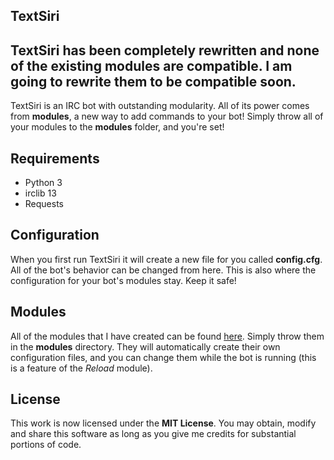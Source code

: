 TextSiri
---

## TextSiri has been completely rewritten and none of the existing modules are compatible. I am going to rewrite them to be compatible soon.

TextSiri is an IRC bot with outstanding modularity. All of its power comes from **modules**, a new way to add commands to your bot! Simply throw all of your modules to the **modules** folder, and you're set!

Requirements
---

 - Python 3
 - irclib 13
 - Requests

Configuration
---

When you first run TextSiri it will create a new file for you called **config.cfg**. All of the bot's behavior can be changed from here. This is also where the configuration for your bot's modules stay. Keep it safe!

Modules
---

All of the modules that I have created can be found [here](http://github.com/mission712/textsiri-modules). Simply throw them in the **modules** directory. They will automatically create their own configuration files, and you can change them while the bot is running (this is a feature of the *Reload* module).

License
---

This work is now licensed under the **MIT License**. You may obtain, modify and share this software as long as you give me credits for substantial portions of code.
